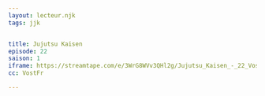 ```yaml
---
layout: lecteur.njk
tags: jjk


title: Jujutsu Kaisen
episode: 22
saison: 1
iframe: https://streamtape.com/e/3WrG8WVv3QHl2g/Jujutsu_Kaisen_-_22_Vostfr_[720P]-1.m4v.mp4
cc: VostFr

---
```

